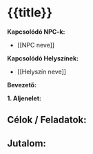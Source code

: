 # {{title}}

**Kapcsolódó NPC-k:**  
- [[NPC neve]]  

**Kapcsolódó Helyszínek:**  
- [[Helyszín neve]]  

**Bevezető:** 

**1. Aljenelet:**


**Célok / Feladatok:**  
-  

**Jutalom:**  
-  